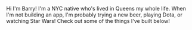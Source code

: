Hi I'm Barry! I'm a NYC native who's lived in Queens my whole life. When I'm not building an app, I'm probably trying a new beer, playing Dota, or watching Star Wars! Check out some of the things I've built below!